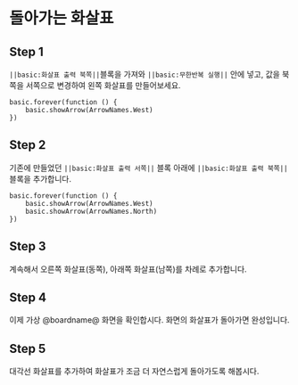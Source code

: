 # 돌아가는 화살표

## Step 1

``||basic:화살표 출력 북쪽||``블록을 가져와 ``||basic:무한반복 실행||`` 안에 넣고, 값을 북쪽을 서쪽으로 변경하여 왼쪽 화살표를 만들어보세요.

```blocks
basic.forever(function () {
    basic.showArrow(ArrowNames.West)
})
```

## Step 2

기존에 만들었던 ``||basic:화살표 출력 서쪽||`` 블록 아래에 ``||basic:화살표 출력 북쪽||`` 블록을 추가합니다.

```blocks
basic.forever(function () {
    basic.showArrow(ArrowNames.West)
    basic.showArrow(ArrowNames.North)
})
```

## Step 3

계속해서 오른쪽 화살표(동쪽), 아래쪽 화살표(남쪽)를 차례로 추가합니다.

## Step 4

이제 가상 @boardname@ 화면을 확인합시다. 화면의 화살표가 돌아가면 완성입니다.

## Step 5

대각선 화살표를 추가하여 화살표가 조금 더 자연스럽게 돌아가도록 해봅시다.